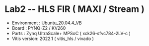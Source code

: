 # Lab2 -- HLS FIR ( MAXI / Stream )

* Environment : Ubuntu_20.04.4_VB
* Board : PYNQ-Z2 / KV260
* Parts : Zynq UltraScale+ MPSoC ( xck26-sfvc784-2LV-c )
* Vitis version: 2022.1 ( vitis_hls / vivado )
